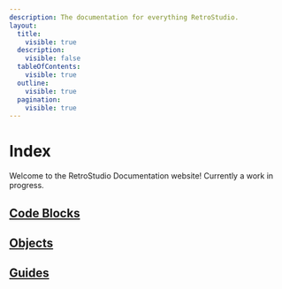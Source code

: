 ```yaml
---
description: The documentation for everything RetroStudio.
layout:
  title:
    visible: true
  description:
    visible: false
  tableOfContents:
    visible: true
  outline:
    visible: true
  pagination:
    visible: true
---
```


# Index

Welcome to the RetroStudio Documentation website! Currently a work in progress.



## [Code Blocks](code-blocks/README.md)

## [Objects](objects/README.md)

## [Guides](guides/README.md)
